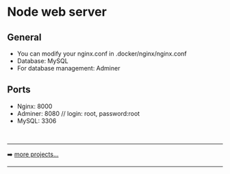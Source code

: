# Node web server

##  General
* You can modify your nginx.conf in .docker/nginx/nginx.conf
* Database: MySQL
* For database management: Adminer

## Ports
* Nginx: 8000
* Adminer: 8080 // login: root, password:root
* MySQL: 3306

<br />

---

➡️ [more projects...](https://github.com/olegtemek)

---
